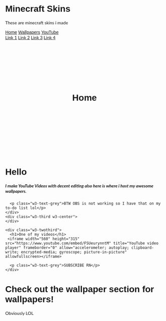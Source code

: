 # Minecraft Skins
These are minecraft skins i made




 
  
<!DOCTYPE html>
<html lang="en">
<head>
<title>Home</title>
 <link rel="icon" type="image/x-icon" href="favicon.ico">
<meta charset="UTF-8">
<meta name="viewport" content="width=device-width, initial-scale=1">
<link rel="stylesheet" href="https://www.w3schools.com/w3css/4/w3.css">
<link rel="stylesheet" href="https://fonts.googleapis.com/css?family=Lato">
<link rel="stylesheet" href="https://fonts.googleapis.com/css?family=Montserrat">
 <script src="https://kit.fontawesome.com/ca51badd0d.js" crossorigin="anonymous"></script>
<style>
body,h1,h2,h3,h4,h5,h6 {font-family: "Lato", sans-serif}
.w3-bar,h1,button {font-family: "Montserrat", sans-serif}
.fa-anchor,.fa-coffee {font-size:200px}
</style>
</head>
<body>

<!-- Navbar -->
<div class="w3-top">
  <div class="w3-bar w3-red w3-card w3-left-align w3-large">
    <a class="w3-bar-item w3-button w3-hide-medium w3-hide-large w3-right w3-padding-large w3-hover-white w3-large w3-red" href="javascript:void(0);" onclick="myFunction()" title="Toggle Navigation Menu"><i class="fa fa-bars"></i></a>
    <a href="index.html" class="w3-bar-item w3-button w3-padding-large w3-white">Home</a>
    <a href="wallpapers.html" class="w3-bar-item w3-button w3-hide-small w3-padding-large w3-hover-white">Wallpapers</a>
<a href="https://www.youtube.com/channel/UC2eqKFhL6xSImL1xQzUpotQ?sub_confirmation=1" target="_blank" class="w3-bar-item w3-button w3-hide-small w3-padding-large w3-hover-white">YouTube</a>
  </div>

  <!-- Navbar on small screens -->
  <div id="navDemo" class="w3-bar-block w3-white w3-hide w3-hide-large w3-hide-medium w3-large">
    <a href="#" class="w3-bar-item w3-button w3-padding-large">Link 1</a>
    <a href="#" class="w3-bar-item w3-button w3-padding-large">Link 2</a>
    <a href="#" class="w3-bar-item w3-button w3-padding-large">Link 3</a>
    <a href="#" class="w3-bar-item w3-button w3-padding-large">Link 4</a>
  </div>
</div>

<!-- Header -->
<header class="w3-container w3-red w3-center" style="padding:128px 16px">
  <h1 class="w3-margin w3-jumbo">Home</h1>
</header>

<!-- First Grid -->
<div class="w3-row-padding w3-padding-64 w3-container">
  <div class="w3-content">
    <div class="w3-twothird">
      <h1>Hello</h1>
      <h5 class="w3-padding-32">I make YouTube Videos with decent editing also here is where i host my awesome wallpapers.</h5>

      <p class="w3-text-grey">BTW OBS is not working so I have that on my to-do list lol</p>
    </div>
    <div class="w3-third w3-center">
    </div>
  </div>
</div>

<!-- Second Grid -->
<div class="w3-row-padding w3-light-grey w3-padding-64 w3-container">
  <div class="w3-content">
    <div class="w3-third w3-center">
      <i class="fa-brands fa-youtube fa-10x w3-padding-64 w3-text-red w3-margin-right"></i>
    </div>

    <div class="w3-twothird">
      <h1>One of my videos</h1>
     <iframe width="560" height="315" src="https://www.youtube.com/embed/FSUeurynntM" title="YouTube video player" frameborder="0" allow="accelerometer; autoplay; clipboard-write; encrypted-media; gyroscope; picture-in-picture" allowfullscreen></iframe>

      <p class="w3-text-grey">SUBSCRIBE RN</p>
    </div>
  </div>
</div>

<div class="w3-container w3-black w3-center w3-opacity w3-padding-64">
    <h1 class="w3-margin w3-xlarge">Check out the wallpaper section for wallpapers!</h1>
    <p class="w3-text-grey">Obviously LOL</p>
</div>
<!-- Footer -->
<footer class="w3-container w3-padding-64 w3-center w3-opacity">  
  <div class="w3-xlarge w3-padding-32">
    <a href="https://github.com/Rainykazimir" target="_blank"<i class="fa-brands fa-github w3-hover-opacity"></i></a>
    <a href="https://steamcommunity.com/id/Rainykazimir/" target="_blank"<i class="fa-brands fa-steam w3-hover-opacity"></i></a>
    <a href="https://discord.gg/w3AZPpRUDc" target="_blank"<i class="fa-brands fa-discord w3-hover-opacity"></i></a>

</div>
 </div>
</footer>

<script>
// Used to toggle the menu on small screens when clicking on the menu button
function myFunction() {
  var x = document.getElementById("navDemo");
  if (x.className.indexOf("w3-show") == -1) {
    x.className += " w3-show";
  } else { 
    x.className = x.className.replace(" w3-show", "");
  }
}
</script>

</body>
</html>
